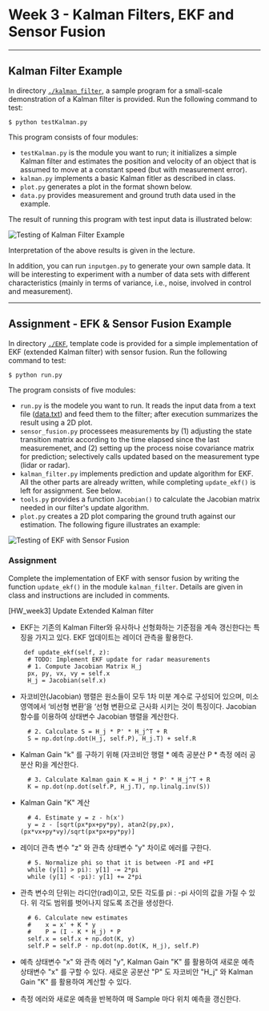 # Week 3 - Kalman Filters, EKF and Sensor Fusion

---

[//]: # (Image References)
[kalman-result]: ./kalman_filter/graph.png
[EKF-results]: ./EKF/plot.png

## Kalman Filter Example

In directory [`./kalman_filter`](./kalman_filter), a sample program for a small-scale demonstration of a Kalman filter is provided. Run the following command to test:

```
$ python testKalman.py
```

This program consists of four modules:

* `testKalman.py` is the module you want to run; it initializes a simple Kalman filter and estimates the position and velocity of an object that is assumed to move at a constant speed (but with measurement error).
* `kalman.py` implements a basic Kalman fitler as described in class.
* `plot.py` generates a plot in the format shown below.
* `data.py` provides measurement and ground truth data used in the example.

The result of running this program with test input data is illustrated below:

![Testing of Kalman Filter Example][kalman-result]

Interpretation of the above results is given in the lecture.

In addition, you can run `inputgen.py` to generate your own sample data. It will be interesting to experiment with a number of data sets with different characteristics (mainly in terms of variance, i.e., noise, involved in control and measurement).

---

## Assignment - EFK & Sensor Fusion Example

In directory [`./EKF`](./EKF), template code is provided for a simple implementation of EKF (extended Kalman filter) with sensor fusion. Run the following command to test:

```
$ python run.py
```

The program consists of five modules:

* `run.py` is the modele you want to run. It reads the input data from a text file ([data.txt](./EKF/data.txt)) and feed them to the filter; after execution summarizes the result using a 2D plot.
* `sensor_fusion.py` processees measurements by (1) adjusting the state transition matrix according to the time elapsed since the last measuremenet, and (2) setting up the process noise covariance matrix for prediction; selectively calls updated based on the measurement type (lidar or radar).
* `kalman_filter.py` implements prediction and update algorithm for EKF. All the other parts are already written, while completing `update_ekf()` is left for assignment. See below.
* `tools.py` provides a function `Jacobian()` to calculate the Jacobian matrix needed in our filter's update algorithm.
*  `plot.py` creates a 2D plot comparing the ground truth against our estimation. The following figure illustrates an example:

![Testing of EKF with Sensor Fusion][EKF-results]

### Assignment

Complete the implementation of EKF with sensor fusion by writing the function `update_ekf()` in the module `kalman_filter`. Details are given in class and instructions are included in comments.

[HW_week3]
Update Extended Kalman filter

- EKF는 기존의 Kalman Filter와 유사하나 선형화하는 기준점을 계속 갱신한다는 특징을 가지고 있다.
EKF 업데이트는 레이더 관측을 활용한다.         
        
       def update_ekf(self, z):
        # TODO: Implement EKF update for radar measurements       
        # 1. Compute Jacobian Matrix H_j
        px, py, vx, vy = self.x
        H_j = Jacobian(self.x)
         
- 자코비안(Jacobian) 행렬은 원소들이 모두 1차 미분 계수로 구성되어 있으며, 미소 영역에서 ‘비선형 변환’을 ‘선형 변환으로 근사화 시키는 것이 특징이다.
Jacobian 함수를 이용하여 상태변수 Jacobian 행렬을 계산한다.        
        
        # 2. Calculate S = H_j * P' * H_j^T + R
        S = np.dot(np.dot(H_j, self.P), H_j.T) + self.R
      
- Kalman Gain "k" 를 구하기 위해 (자코비안 행렬 * 예측 공분산 P * 측정 에러 공분산 R)을 계산한다.      
        
        # 3. Calculate Kalman gain K = H_j * P' * H_j^T + R
        K = np.dot(np.dot(self.P, H_j.T), np.linalg.inv(S))
        
- Kalman Gain "K" 계산      
        
        # 4. Estimate y = z - h(x')
        y = z - [sqrt(px*px+py*py), atan2(py,px), (px*vx+py*vy)/sqrt(px*px+py*py)]
        
- 레이더 관측 변수 "z" 와 관측 상태변수 "y" 차이로 에러를 구한다.
        
        # 5. Normalize phi so that it is between -PI and +PI
        while (y[1] > pi): y[1] -= 2*pi
        while (y[1] < -pi): y[1] += 2*pi
            
- 관측 변수의 단위는 라디안(rad)이고, 모든 각도를 pi : -pi 사이의 값을 가질 수 있다.
위 각도 범위를 벗어나지 않도록 조건을 생성한다.          
            
        # 6. Calculate new estimates
        #    x = x' + K * y
        #    P = (I - K * H_j) * P
        self.x = self.x + np.dot(K, y)
        self.P = self.P - np.dot(np.dot(K, H_j), self.P)

- 예측 상태변수 "x" 와 관측 에러 "y", Kalman Gain "K" 를 활용하여 새로운 예측 상태변수 "x" 를 구할 수 있다.
새로운 공분산 "P" 도 자코비안 "H_j" 와 Kalman Gain "K" 를 활용하여 계산할 수 있다.

- 측정 에러와 새로운 예측을 반복하여 매 Sample 마다 위치 예측을 갱신한다.
